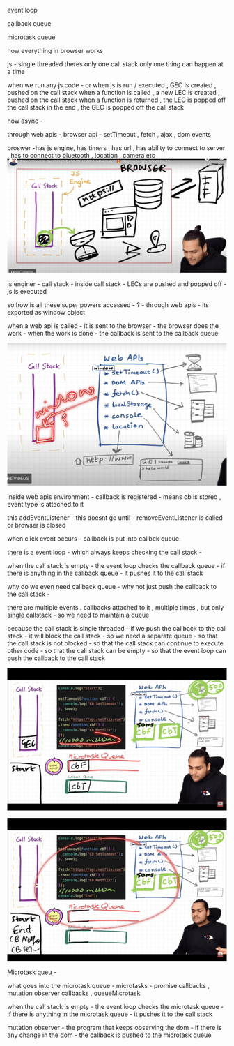 event loop 

callback queue

microtask queue

how everything in browser works




js - single threaded 
theres only one call stack
only one thing can happen at a time

when we run any js code - or when js is run / executed , GEC is created , pushed on the call stack
when a function is called , a new LEC is created , pushed on the call stack
when a function is returned , the LEC is popped off the call stack
in the end , the GEC is popped off the call stack




how async - 

through web apis - browser api - setTimeout , fetch , ajax , dom events

broswer -has js engine, has timers , has url , has ability to connect to server , has to connect to bluetooth , location , camera etc 
![alt text](image-10.png)

js enginer - call stack - inside call stack - LECs are pushed and popped off - js is executed 

so how is all these super powers accessed - ?  - through web apis - its exported as window object 

when a web api is called - it is sent to the browser - the browser does the work - when the work is done - the callback is sent to the callback queue

![alt text](image-9.png)




inside web apis environment - callback is registered - means cb is stored , event type is attached to it 

this addEventListener - 
this doesnt go until - removeEventListener is called or browser is closed



when click event occurs - callback is put into callbck queue 


there is a event loop - which always keeps checking the call stack -

when the call stack is empty - the event loop checks the callback queue - if there is anything in the callback queue - it pushes it to the call stack

why do we even need callback queue - why not just push the callback to the call stack -

there are multiple events . callbacks attached to it , multiple times , but only single callstack - so we need to maintain a queue 



 because the call stack is single threaded - if we push the callback to the call stack - it will block the call stack - so we need a separate queue - so that the call stack is not blocked - so that the call stack can continue to execute other code - so that the call stack can be empty - so that the event loop can push the callback to the call stack


 ![alt text](image-11.png)

 ![alt text](image-12.png)


 Microtask queu - 


 what goes into the microtask queue - microtasks - promise callbacks , mutation observer callbacks , queueMicrotask

 when the call stack is empty - the event loop checks the microtask queue - if there is anything in the microtask queue - it pushes it to the call stack


 mutation observer - the program that keeps observing the dom - if there is any change in the dom - the callback is pushed to the microtask queue